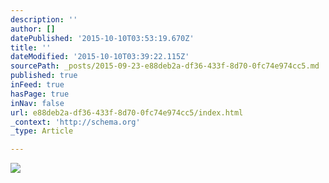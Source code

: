 ```yaml
---
description: ''
author: []
datePublished: '2015-10-10T03:53:19.670Z'
title: ''
dateModified: '2015-10-10T03:39:22.115Z'
sourcePath: _posts/2015-09-23-e88deb2a-df36-433f-8d70-0fc74e974cc5.md
published: true
inFeed: true
hasPage: true
inNav: false
url: e88deb2a-df36-433f-8d70-0fc74e974cc5/index.html
_context: 'http://schema.org'
_type: Article

---
```

![](https://the-grid-user-content.s3-us-west-2.amazonaws.com/a64429ba-2e61-410e-9108-f7f7e894204a.png)
